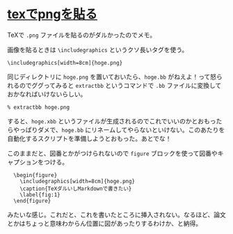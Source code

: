# [texでpngを貼る](/2013/10/23/texdepngwotie-ru.html)

TeXで `.png` ファイルを貼るのがダルかったのでメモ。

画像を貼るときは `\includegraphics` というクソ長いタグを使う。

```
\includegraphics[width=8cm]{hoge.png}
```

同じディレクトリに `hoge.png` を置いておいたら、`hoge.bb` がねえよ！って怒られるのでググってみると `extractbb` というコマンドで `.bb` ファイルに変換しておかなればいけないらしい。

```
% extractbb hoge.png
```

すると、`hoge.xbb` というファイルが生成されるのでこれでいいのかとおもったらやっぱりダメで、`hoge.bb` にリネームしてやらないといけない。このあたりを自動化するスクリプトを準備しようとおもった。あとでな！

このままだと、図番とかがつけられないので `figure` ブロックを使って図番やキャプションをつける。

```
  \begin{figure}
    \includegraphics[width=8cm]{hoge.png}
    \caption{TeXダルいしMarkdownで書きたい}
    \label{fig:1}
  \end{figure}
```

みたいな感じ。これだと、これを書いたところに挿入されない。なるほど、論文とかはちょっと意味わからん位置に図があったりするわけか、と納得。
